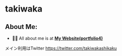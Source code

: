 


<h1>takiwaka</h1>

## About Me:

- 🙋‍♂️ All about me is at **[My Website(portfolio4)](https://takiwaka.sakura.ne.jp/)**

メイン利用はTwitter
https://twitter.com/takiwakashikaku
